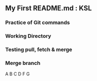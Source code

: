 ## My First README.md : KSL

### Practice of Git commands

### Working Directory

### Testing pull, fetch & merge

### Merge branch 

A
B
C
D
F
G